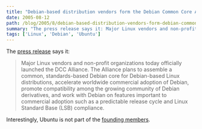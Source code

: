 ```yaml
---
title: "Debian-based distribution vendors form the Debian Common Core Alliance"
date: 2005-08-12
path: /blog/2005/8/debian-based-distribution-vendors-form-debian-common-core-alliance
summary: "The press release says it: Major Linux vendors and non-profit organizations today officially launched the DCC Alliance."
tags: ['Linux', 'Debian', 'Ubuntu']
---
```


The <a href="http://www.dccalliance.org/press.html">press release</a> says 
it:

<blockquote>
Major Linux vendors and
non-profit organizations today officially launched the DCC Alliance. The
Alliance plans to assemble a common, standards-based Debian core for
Debian-based Linux distributions, accelerate worldwide commercial adoption
of Debian, promote compatibility among the growing community of Debian
derivatives, and work with Debian on features important to commercial
adoption such as a predictable release cycle and Linux Standard Base (LSB)
compliance.
</blockquote> 

Interestingly, Ubuntu is not part of the <a href="http://www.dccalliance.org/members.html">founding members</a>. 

